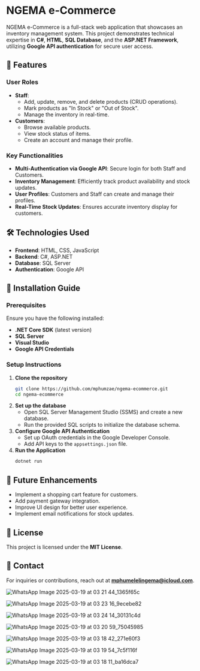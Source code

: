 # NGEMA e-Commerce

NGEMA e-Commerce is a full-stack web application that showcases an inventory management system. This project demonstrates technical expertise in **C#**, **HTML**, **SQL Database**, and the **ASP.NET Framework**, utilizing **Google API authentication** for secure user access.

## 🚀 Features

### **User Roles**
- **Staff**:
  - Add, update, remove, and delete products (CRUD operations).
  - Mark products as "In Stock" or "Out of Stock".
  - Manage the inventory in real-time.
- **Customers**:
  - Browse available products.
  - View stock status of items.
  - Create an account and manage their profile.

### **Key Functionalities**
- **Multi-Authentication via Google API**: Secure login for both Staff and Customers.
- **Inventory Management**: Efficiently track product availability and stock updates.
- **User Profiles**: Customers and Staff can create and manage their profiles.
- **Real-Time Stock Updates**: Ensures accurate inventory display for customers.

## 🛠️ Technologies Used

- **Frontend**: HTML, CSS, JavaScript
- **Backend**: C#, ASP.NET
- **Database**: SQL Server
- **Authentication**: Google API

## 📌 Installation Guide

### **Prerequisites**
Ensure you have the following installed:
- **.NET Core SDK** (latest version)
- **SQL Server**
- **Visual Studio**
- **Google API Credentials**

### **Setup Instructions**
1. **Clone the repository**
   ```sh
   git clone https://github.com/mphumzae/ngema-ecommerce.git
   cd ngema-ecommerce
   ```
2. **Set up the database**
   - Open SQL Server Management Studio (SSMS) and create a new database.
   - Run the provided SQL scripts to initialize the database schema.
3. **Configure Google API Authentication**
   - Set up OAuth credentials in the Google Developer Console.
   - Add API keys to the `appsettings.json` file.
4. **Run the Application**
   ```sh
   dotnet run
   ```

## 🚀 Future Enhancements
- Implement a shopping cart feature for customers.
- Add payment gateway integration.
- Improve UI design for better user experience.
- Implement email notifications for stock updates.

## 📜 License
This project is licensed under the **MIT License**.

## 📩 Contact
For inquiries or contributions, reach out at **mphumelelingema@icloud.com**.


![WhatsApp Image 2025-03-19 at 03 21 44_1365f65c](https://github.com/user-attachments/assets/0e492254-1c01-4992-98c5-d52f37f1fab7)

![WhatsApp Image 2025-03-19 at 03 23 16_9ecebe82](https://github.com/user-attachments/assets/593598af-c011-4e5c-aa97-ba7ba40291cc)

![WhatsApp Image 2025-03-19 at 03 24 14_30131c4d](https://github.com/user-attachments/assets/27c07eaa-9b97-43b1-b609-f126e4288d6f)

![WhatsApp Image 2025-03-19 at 03 20 59_75045985](https://github.com/user-attachments/assets/a5d9bae3-7820-45e2-95cd-0a87be66215a)

![WhatsApp Image 2025-03-19 at 03 18 42_271e60f3](https://github.com/user-attachments/assets/d3d142ae-7c76-4697-859a-b4cbe67b4446)

![WhatsApp Image 2025-03-19 at 03 19 54_7c5f116f](https://github.com/user-attachments/assets/89798bd6-c519-499b-a30d-305c54a26f5f)

![WhatsApp Image 2025-03-19 at 03 18 11_ba16dca7](https://github.com/user-attachments/assets/06aa73e8-610d-4c20-b42d-7325a1a7f09d)








